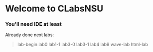 # Welcome to CLabsNSU
### You'll need IDE at least

Already done next labs:
> lab-begin
> lab0
> lab1-1
> lab3-0
> lab3-1
> lab4
> lab9
> wave-lab
> html-lab
